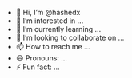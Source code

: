 - 👋 Hi, I’m @hashedx
- 👀 I’m interested in ...
- 🌱 I’m currently learning ...
- 💞️ I’m looking to collaborate on ...
- 📫 How to reach me ...
- 😄 Pronouns: ...
- ⚡ Fun fact: ...

<!---
hashedx/hashedx is a ✨ special ✨ repository because its `README.md` (this file) appears on your GitHub profile.
You can click the Preview link to take a look at your changes.
--->
